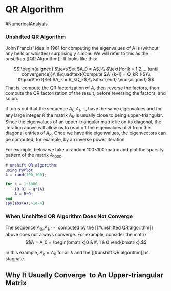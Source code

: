 # QR Algorithm
#NumericalAnalysis 
[](http://pi.math.cornell.edu/~web6140/TopTenAlgorithms/QRalgorithm.html#The-unshifted-QR-algorithm)

### Unshifted QR Algorithm
John Francis' idea in 1961 for computing the eigenvalues of A is (without any bells or whistles) surprisingly simple. We will refer to this as the *unshifted* [[QR Algorithm]]. It looks like this:

$$
\begin{aligned} 
&\text{Set $A_0 = A$,}\\ 
&\text{for k = 1,2,... (until convergence)}\\
&\quad\text{Compute $A_{k-1} = Q_kR_k$}\\
&\quad\text{Set $A_k = R_kQ_k$}\\
&\text{end} 
\end{aligned}
$$
That is, compute the QR factorization of $A$, then reverse the factors, then compute the QR factorization of the result, before reversing the factors, and so on.

It turns out that the sequence $A_0$,$A_1$,…, have the same eigenvalues and for any large integer $K$ the matrix $A_K$ is usually close to being upper-triangular. Since the eigenvalues of an upper-triangular matrix lie on its diagonal, the iteration above will allow us to read off the eigenvalues of $A$ from the diagonal entries of $A_K$. Once we have the eigenvalues, the eigenvectors can be computed, for example, by an inverse power iteration.

For example, below we take a random 100×100 matrix and plot the sparsity pattern of the matrix $A_{1000}$.

```matlab
# unshift QR algorithm:
using PyPlot
A = rand(100,100); 

for k = 1:1000
    (Q,R) = qr(A)
    A = R*Q
end
spy(abs(A).>1e-4)
```

### When Unshifted QR Algorithm Does Not Converge
The sequence $A_0,A_1,\cdots,$ computed by the [[#unshifted QR algorithm]] above does not always converge. For example, consider the matrix
$$A = A_0 = \begin{bmatrix}0 &1\\ 1 & 0 \end{bmatrix}.$$

In this example, $A_k=A_0$ for all $k$ and the [[#unshift QR algorithm]] is stagnate.

## Why It Usually Converge  to An Upper-triangular Matrix

